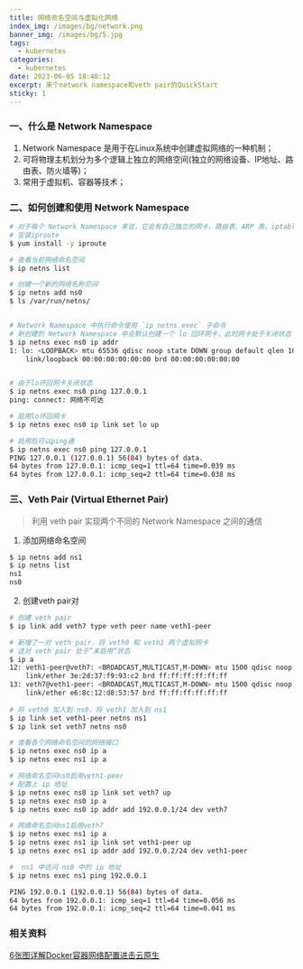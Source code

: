 ```yaml
---
title: 网络命名空间与虚拟化网络
index_img: /images/bg/network.png
banner_img: /images/bg/5.jpg
tags:
  - kubernetes
categories:
  - kubernetes
date: 2023-06-05 18:40:12
excerpt: 来个network namespace和veth pair的QuickStart
sticky: 1
---
```



### 一、什么是 Network Namespace

1. Network Namespace 是用于在Linux系统中创建虚拟网络的一种机制；
2. 可将物理主机划分为多个逻辑上独立的网络空间(独立的网络设备、IP地址、路由表、防火墙等)；
3. 常用于虚拟机、容器等技术；

### 二、如何创建和使用 Network Namespace

``` bash
# 对于每个 Network Namespace 来说，它会有自己独立的网卡、路由表、ARP 表、iptables 等和网络相关的资源
# 安装iproute
$ yum install -y iproute

# 查看当前网络命名空间
$ ip netns list

# 创建一个新的网络名称空间
$ ip netns add ns0
$ ls /var/run/netns/


# Network Namespace 中执行命令使用 `ip netns exec` 子命令
# 新创建的 Network Namespace 中会默认创建一个 lo 回环网卡，此时网卡处于关闭状态
$ ip netns exec ns0 ip addr
1: lo: <LOOPBACK> mtu 65536 qdisc noop state DOWN group default qlen 1000
    link/loopback 00:00:00:00:00:00 brd 00:00:00:00:00:00


# 由于lo环回网卡关闭状态
$ ip netns exec ns0 ping 127.0.0.1
ping: connect: 网络不可达

# 启用lo环回网卡
$ ip netns exec ns0 ip link set lo up

# 启用后可以ping通
$ ip netns exec ns0 ping 127.0.0.1
PING 127.0.0.1 (127.0.0.1) 56(84) bytes of data.
64 bytes from 127.0.0.1: icmp_seq=1 ttl=64 time=0.039 ms
64 bytes from 127.0.0.1: icmp_seq=2 ttl=64 time=0.038 ms
```

### 三、Veth Pair (Virtual Ethernet Pair)

> 利用 veth pair 实现两个不同的 Network Namespace 之间的通信

1. 添加网络命名空间

``` bash
$ ip netns add ns1
$ ip netns list
ns1
ns0
```

2. 创建veth pair对
``` bash
# 创建 veth pair
$ ip link add veth7 type veth peer name veth1-peer

# 新增了一对 veth pair，将 veth0 和 veth1 两个虚拟网卡
# 这对 veth pair 处于”未启用“状态
$ ip a
12: veth1-peer@veth7: <BROADCAST,MULTICAST,M-DOWN> mtu 1500 qdisc noop state DOWN group default qlen 1000
    link/ether 3e:2d:37:f9:93:c2 brd ff:ff:ff:ff:ff:ff
13: veth7@veth1-peer: <BROADCAST,MULTICAST,M-DOWN> mtu 1500 qdisc noop state DOWN group default qlen 1000
    link/ether e6:8c:12:d8:53:57 brd ff:ff:ff:ff:ff:ff
    
# 将 veth0 加入到 ns0，将 veth1 加入到 ns1
$ ip link set veth1-peer netns ns1
$ ip link set veth7 netns ns0

# 查看各个网络命名空间的网络接口
$ ip netns exec ns0 ip a
$ ip netns exec ns1 ip a

# 网络命名空间ns0启用veth1-peer
# 配置上 ip 地址
$ ip netns exec ns0 ip link set veth7 up
$ ip netns exec ns0 ip a
$ ip netns exec ns0 ip addr add 192.0.0.1/24 dev veth7

# 网络命名空间ns1启用veth7
$ ip netns exec ns1 ip a
$ ip netns exec ns1 ip link set veth1-peer up
$ ip netns exec ns1 ip addr add 192.0.0.2/24 dev veth1-peer

#  ns1 中访问 ns0 中的 ip 地址
$ ip netns exec ns1 ping 192.0.0.1

PING 192.0.0.1 (192.0.0.1) 56(84) bytes of data.
64 bytes from 192.0.0.1: icmp_seq=1 ttl=64 time=0.056 ms
64 bytes from 192.0.0.1: icmp_seq=2 ttl=64 time=0.041 ms
```

### 相关资料

[6张图详解Docker容器网络配置进击云原生](https://zhuanlan.zhihu.com/p/557146190)